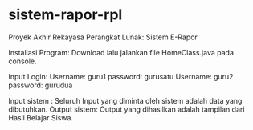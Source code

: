 # sistem-rapor-rpl
Proyek Akhir Rekayasa Perangkat Lunak: Sistem E-Rapor

Installasi Program:
Download lalu jalankan file HomeClass.java pada console.

Input Login: 
Username: guru1 password: gurusatu
Username: guru2 password: gurudua

Input sistem : Seluruh Input yang diminta oleh sistem adalah data yang dibutuhkan.
Output sistem: Output yang dihasilkan adalah tampilan dari Hasil Belajar Siswa.
